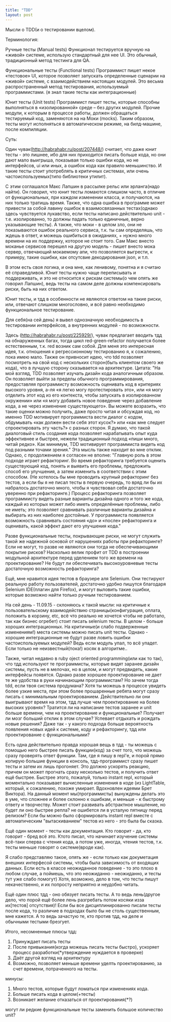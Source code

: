 ```yaml
---
title: "TDD"
layout: post
---
```



Мысли о TDD(и о тестировании вцелом).

Терминология:

Ручные тесты (Manual tests)
Функционал тестируется вручную на «живой» системе, использую стандартный для нее UI.
Это обычный, традиционный метод тестинга для QA.

Функциональные тесты (Functional tests)
Программист пишет некое «тестовое» UI, которое позволяет запускать определенные сценарии на «живой» системе, с взаимодействием настоящих модулей.
Это весьма распространенный метод тестирования, используемый программистами.
(я знал такие тесты как интеграционные)

Юнит тесты (Unit tests)
Программист пишет тесты, которые способны выполняться в «изолированной» среде – без других модулей. Прочие модули, к которым в процессе работы, должен обращаться тестируемый код, заменяются на на Моки (mocks). Таким образом, тесты могут исполняться в автоматическом режиме, на билд-машине, после компиляции.

Суть:

Один чувак(http://habrahabr.ru/post/207448/) считает, что даже юнит тесты - это лишнее, ибо для них приходится писать больше кода, но они дают мало выигрыша, показывая только ошибки кода, но не интерфейсов, ui или иных, а ошибок кода как правило меньшинство.
И такие тесты стоит употреблять в критичных системах, или очень частоиспользуемых(типо библиотеки утилит).

С этим соглашался Макс Лапшин в рассылке рельс или эрланга(надо найти). Он говорил, что юнит тесты ломаются слишком часто, в отличие от функциональных, при каждом изменении класса, и получаются, на них только тратишь время. Также, что одна ошибка в программе может привести за собой лавину ошибок в взаимосвязанных тестах(однако здесь чувствуется лукавство, если тесты написано действительно unit - т.е. изолированно, то должны падать только единичные, верно указывающие тесты). А также, что моки - в целом зло, они не показываются ошибок реального сервиса, т.к. ты сам определяшь, что ждешь в ответ, и можешь ошибиться в ожиданиях, + нужно много времени на их поддержку, которое не стоит того. Сам Макс внесто моканье сервисов перешел на другую модель - пишет внесто мока сервер, отвечающий мокаемому апи, что позволяется выгрести, к примеру, такие ошибки, как отсутсвие декодирования json, и т.п.

В этом есть своя логика, и она мне, как ленивому, понятна и я считаю её справедливой. Юнит тесты нужно чаще переписывать и поддерживать, и это не относится к рискам системы(о чем опять же говорил Лапшин), ведь тесты на самом деле должны компенсировать риски, быть на них ответом.

Юнит тесты, и тдд в особенности не являются ответом на такие риски, или, отвечают слишком многословно, и всё равно необходимо функциональное тестирование.

Для себя(на сей день) я вывел однозначную необходимость в тестировании интерфейсов, а внутренних модулей - по возможности.


Здесь (http://habrahabr.ru/post/225929/), чувак предлагает вводить тдд на обнаруженных багах, тогда цикл red-green-refactor получается более естественным, т.к. red возник сам собой.
Для меня это интересная идея, т.к. отношения к регрессионному тестированию я, к сожалению, пока имею мало.
Также он привносит идею, что tdd позволяет посмотреть на свой код с нескольких сторон(быть клиентом своего же кода), что в лучшую сторону сказывается на архитектуре.
Цитата:
"На мой взгляд, TDD позволяет изучать дизайн кода аналогичным образом. Он позволяет выйти за пределы обычного программирования, предоставляя программисту возможность оценивать код в критериях высокого уровня, а-ля «я легко могу протестировать это», или «я могу отделить этот код из его контекста, чтобы запускать в изолированном окружении» или «я могу добавить новое поведение через добавление кода, а не через изменение существующего». Вы можете возразить, что такие оценки можно получить, даже просто читая и обсуждая код, но именно TDD мотивирует программиста вести диалог с кодом, обдумывать «как должен вести себя этот кусок?» или «как мне следует спроектировать эту часть?» с разных сторон. Я думаю, что такой диалоговый стиль создания кода позволяет нарабатывать опыт куда эффективнее и быстрее, нежели традиционный подход «пиши много, читай редко». Как минимум, TDD мотивирует программиста видеть код под разными точами зрения."
Эта мысль также находит во мне отклик.
Однако, с продолжением я согласен не вполне:
"Главную роль в этом подходе играет рефакторинг. Во время рефакторинга требуется оценить существующий код, понять и выявить его проблемы, предложить способ его улучшения, а затем изменить в соответствии с этим способом. (Не хотелось бы мне проводить крупный рефакторинг без тестов, а если бы я не писал тесты в первую очередь, то вряд ли бы их набралось достаточно много, чтобы я чувствовал себя достаточно уверенно при рефакторинге.) Процесс рефакторинга позволяет программисту видеть разные варианты дизайна одного и того же кода, каждый из которых может либо иметь определённые проблемы, либо не иметь; это позволяет сравнивать различные варианты дизайна и выбирать из них наиболее достойные. У программиста появляется возможность сравнивать состояния «до» и «после» рефакторинга и оценивать, какой эффект дают его улучшения кода."

Разве функциональные тесты, покрывающие риски, не могут служить такой же надежной основой от нарушениях работы при рефакторинге? Если не могут, то разве не являются они тогда не обеспечивающими покрытие рисков?
Насколько велик профит от TDD в построении модульной архитектуре перед уделением того же времени на проектирование?
Не будут ли обеспечивать высокоуровневые тесты достаточную возможность рефакторинга?

Ещё, мне нравится идея тестов в браузере аля Selenium. Они тестируют реальную работу пользователей, достаточно удобно пишутся благодаря Selenium IDE(плагин для Firefox), и могут выловить такие ошибки, которые возможно найти только ручным тестированием.

На сей день - 11.09.15 - склоняюсь к такой мысли: на критичные к пользовательскому взаимодействию страницы(конфигурация, оплата, положить в корзину, etc, всё что реально не хочется чтобы не работало, так как бизнес огребет) стоит писать selenium тесты.
В целом - больше хороших интеграционных. На критичные(и слабо подверженные изменениям!) места системы можно писать unit тесты.
Однако - хорошие интеграционные не будут разве ловить ошибки частоиспользуемых модулей? Ведь если модуль упал, то всё упадет. Если только не неизвестный(пока!) косяк в алгоритме..

Также, читал недавно в ruby oject oriented programming(или как то так), что тдд используют те программисты, которые видят заранее дизайн системы, пусть не в мелочах, но в целом, и могут предвидеть, какие интерфейсы появятся.
Однако разве хорошее проектирование не дает те же удобства в руки начинающим программистам? Но зачем тогда tdd, если твоя система продумана? Хотя ты можешь в процессе увидеть более узкие места, при этом более прошаренные ребята могут сразу писать с минимальным проектированием.
Действительно ли они выигрывают время на этом, тдд лучше чем проектирование на более высоких уровнях? Тратится ли на написание тестов заранее и unit больше времени, чем на проектирование и функциональные? Получает ли мозг больший отклик в этом случае? Успевает отдыхать и рождать новые решения? Даже так - у какого подхода больше вероятность появления новых идей к системе, коду и рефакторингу, тдд или проектирование с функциональными?

Есть одна действительно правда хорошая вещь в тдд - ты можешь с помощью него быстрее писать функции(код) за счет того, что можешь сразу проверять ответ функции. Там, где я пишу в repl'e, и порой прямо копирую большие функции в консоль, тдд-программист сразу пишет тесты и затем их лишь прогоняет. Это должно ускорять реакцию, причем он может прогнать сразу несколько тестов, и получить ответ ещё быстрее.
Быстрее этого, пожалуй, только instant repl, который моментально показывает вычисленные изменения в коде (из LightTable, который, к сожалению, похоже умирает. Вдохновлен идеями Брет Виктора). На данный момент мы(программисты) вынуждены делать это в уме\, что сложнее и более склонно к ошибкам, и меньше - к быстрому ответу и творчеству. Может стоит развивать абстрактное мышление, но будет ли оно быстрее репла? не ошибется ли в усталую пятницу перед релизом?
Если бы можно было сформировать instant repl вместе с автоматическим "вытаскиванием" тестов из него - это была бы сказка.

Ещё один момент - тесты как документация. Кто говорит - да, кто говорит - бред всё это. Ктото писал, что начинает изучение системы всё-таки сперва с чтения кода, а потом уже, иногда, чтения тестов, т.к. тесты меньше говорят о системе(вроде как).

Я слабо представляю такое, опять же - если только как докуметация внешних интерфесой системы, чтобы была зависимость от входящих данных.
Если есть в классе неожиданное поведение - то это плохо в любом случае, а поймешь, что это неожиданно - неожиданно, и тесты тут уже слабо помогут)
Хотя, возможно, дело в том, что тесты пишут некачественно, и их попросту неприятно и неудобно читать.

Ещё один плюс тдд - оно обязует писать тесты. А то ведь лень(другое дело, что порой ещё более лень разгребать потом косяки изза их[тестов] отсутствия)!
Если бы все дисциплинированно писали тесты после кода, то различие в подходах было бы не столь существенным, мне кажется.
А то ведь зачастую те, кто против тдд, на деле и обычными тестыми брезгует.


Итого, несомненные плюсы тдд:
1) Принуждает писать тесты
2) После привыкания(когда можешь писать тесты быстро), ускоряет процесс разработки(*утверждение нуждается в проверке)
3) Даёт другой взгляд на архитектуру
4) Возможно, позволяет меньше времени уделть проектированию, за счет времени, потраченного на тесты.

минусы:
1) Много тестов, которые будут ломаться при изменениях кода.
2) Больше писать кода в целом(+тесты)
3) Возникает желание отказаться от проектирования(*?)

могут ли редкие функциональные тесты заменить большое количество unit?
